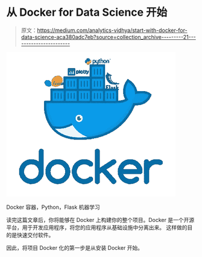 # 从 Docker for Data Science 开始

> 原文：<https://medium.com/analytics-vidhya/start-with-docker-for-data-science-aca380adc7eb?source=collection_archive---------21----------------------->

![](img/d9d71c48d90e992eacb37d7412cfc6f0.png)

Docker 容器，Python，Flask 机器学习

读完这篇文章后，你将能够在 Docker 上构建你的整个项目。Docker 是一个开源平台，用于开发应用程序，将您的应用程序从基础设施中分离出来。
这样做的目的是快速交付软件。

因此，将项目 Docker 化的第一步是从安装 Docker 开始。